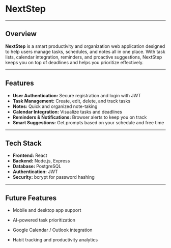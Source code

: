 # NextStep

---

## Overview
**NextStep** is a smart productivity and organization web application designed to help users manage tasks, schedules, and notes all in one place. With task lists, calendar integration, reminders, and proactive suggestions, NextStep keeps you on top of deadlines and helps you prioritize effectively.  

---

## Features
- **User Authentication:** Secure registration and login with JWT  
- **Task Management:** Create, edit, delete, and track tasks  
- **Notes:** Quick and organized note-taking  
- **Calendar Integration:** Visualize tasks and deadlines  
- **Reminders & Notifications:** Browser alerts to keep you on track  
- **Smart Suggestions:** Get prompts based on your schedule and free time  

---

## Tech Stack
- **Frontend:** React  
- **Backend:** Node.js, Express  
- **Database:** PostgreSQL  
- **Authentication:** JWT  
- **Security:** bcrypt for password hashing  

---

## Future Features

- Mobile and desktop app support

- AI-powered task prioritization

- Google Calendar / Outlook integration

- Habit tracking and productivity analytics
